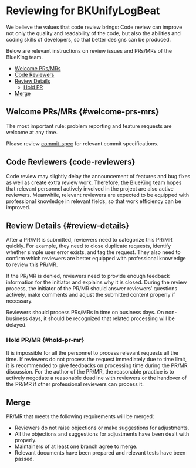 # Reviewing for BKUnifyLogBeat

We believe the values that code review brings: Code review can improve not only the quality and readability of the code, but also the abilities and coding skills of developers, so that better designs can be produced.

Below are relevant instructions on review issues and PRs/MRs of the BlueKing team.

- [Welcome PRs/MRs](#welcome-prs-mrs)
- [Code Reviewers](#code-reviewers)
- [Review Details](#review-details)
  - [Hold PR](#hold-pr-mr)
- [Merge](#Merge)

## Welcome PRs/MRs {#welcome-prs-mrs}

The most important rule: problem reporting and feature requests are welcome at any time.

Please review [commit-spec](../../../CONTRIBUTING_EN.md) for relevant commit specifications.

## Code Reviewers {code-reviewers}

Code review may slightly delay the announcement of features and bug fixes as well as create extra review work. Therefore, the BlueKing team hopes that relevant personnel actively involved in the project are also active reviewers. Meanwhile, relevant reviewers are expected to be equipped with professional knowledge in relevant fields, so that work efficiency can be improved.

## Review Details {#review-details}

After a PR/MR is submitted, reviewers need to categorize this PR/MR quickly. For example, they need to close duplicate requests, identify whether simple user error exists, and tag the request. They also need to confirm which reviewers are better equipped with professional knowledge to review this PR/MR.

If the PR/MR is denied, reviewers need to provide enough feedback information for the initiator and explains why it is closed. During the review process, the initiator of the PR/MR should answer reviewers’ questions actively, make comments and adjust the submitted content properly if necessary.

Reviewers should process PRs/MRs in time on business days. On non-business days, it should be recognized that related processing will be delayed.

### Hold PR/MR {#hold-pr-mr}

It is impossible for all the personnel to process relevant requests all the time. If reviewers do not process the request immediately due to time limit, it is recommended to give feedbacks on processing time during the PR/MR discussion. For the author of the PR/MR, the reasonable practice is to actively negotiate a reasonable deadline with reviewers or the handover of the PR/MR if other professional reviewers can process it.

## Merge

PR/MR that meets the following requirements will be merged:

* Reviewers do not raise objections or make suggestions for adjustments.
* All the objections and suggestions for adjustments have been dealt with properly.
* Maintainers of at least one branch agree to merge.
* Relevant documents have been prepared and relevant tests have been passed.
